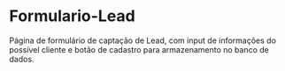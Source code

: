 # Formulario-Lead

Página de formulário de captação de Lead, com input de informações do possível cliente e botão de cadastro para 
armazenamento no banco de dados.
